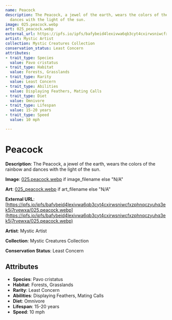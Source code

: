```yaml
---
name: Peacock
description: The Peacock, a jewel of the earth, wears the colors of the rainbow and
  dances with the light of the sun.
image: 025.peacock.webp
art: 025_peacock.webp
external_url: https://ipfs.io/ipfs/bafybeid4lexivwa6qb3cyt4cxirwsniwcfxzphnqczyuhq3ek5j7rvewxa/025.peacock.webp
artist: Mystic Artist
collection: Mystic Creatures Collection
conservation_status: Least Concern
attributes:
- trait_type: Species
  value: Pavo cristatus
- trait_type: Habitat
  value: Forests, Grasslands
- trait_type: Rarity
  value: Least Concern
- trait_type: Abilities
  value: Displaying Feathers, Mating Calls
- trait_type: Diet
  value: Omnivore
- trait_type: Lifespan
  value: 15-20 years
- trait_type: Speed
  value: 10 mph

---
```


# Peacock

**Description**: The Peacock, a jewel of the earth, wears the colors of the rainbow and dances with the light of the sun.

**Image**: [025.peacock.webp](./025.peacock.webp) if image_filename else "N/A"

**Art**: [025_peacock.webp](./025_peacock.webp) if art_filename else "N/A"

**External URL**: [https://ipfs.io/ipfs/bafybeid4lexivwa6qb3cyt4cxirwsniwcfxzphnqczyuhq3ek5j7rvewxa/025.peacock.webp](https://ipfs.io/ipfs/bafybeid4lexivwa6qb3cyt4cxirwsniwcfxzphnqczyuhq3ek5j7rvewxa/025.peacock.webp)

**Artist**: Mystic Artist

**Collection**: Mystic Creatures Collection

**Conservation Status**: Least Concern

## Attributes
- **Species**: Pavo cristatus
- **Habitat**: Forests, Grasslands
- **Rarity**: Least Concern
- **Abilities**: Displaying Feathers, Mating Calls
- **Diet**: Omnivore
- **Lifespan**: 15-20 years
- **Speed**: 10 mph
